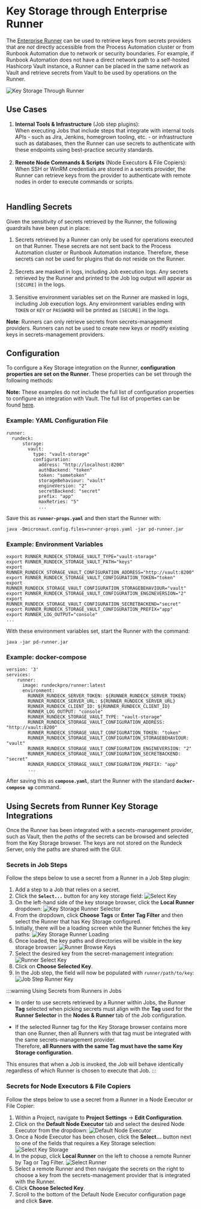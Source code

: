 # Key Storage through Enterprise Runner
The [Enterprise Runner](/administration/runner/index.md) can be used to retrieve keys from secrets providers that are _not_ directly accessible from the Process Automation cluster or from Runbook Automation due to network or security boundaries.
For example, if Runbook Automation does not have a direct network path to a self-hosted Hashicorp Vault instance, a Runner can be placed in the same network as Vault and retrieve secrets from Vault to be used by operations on the Runner.

![Key Storage Through Runner](/assets/img/key-storage-runner-browse.png)<br>

## Use Cases
1. **Internal Tools & Infrastructure** (Job step plugins):  
   When executing Jobs that include steps that integrate with internal tools APIs - such as Jira, Jenkins, homegrown tooling, etc. - or infrastructure such as databases, then the Runner can use secrets to authenticate with these endpoints using best-practice security standards.<br><br>
1. **Remote Node Commands & Scripts** (Node Executors & File Copiers):  
   When SSH or WinRM credentials are stored in a secrets provider, the Runner can retrieve keys from the provider to authenticate with remote nodes in order to execute commands or scripts.<br><br>

[comment]: <> (1. **Inventory Discovery** &#40;Node Sources&#41;:  )

[comment]: <> (The Runner can be used to discover inventory in secure or remote environments. By retrieving keys from a secrets-provider, the Runner can authenticate with an API endpoint, such as the VMware vSphere API, in order to retrieve node inventory.)


## Handling Secrets
Given the sensitivity of secrets retrieved by the Runner, the following guardrails have been put in place:

1. Secrets retrieved by a Runner can only be used for operations executed on that Runner.  These secrets are not sent back to the Process Automation cluster or Runbook Automation instance.  Therefore, these secrets can not be used for plugins that do not reside on the Runner.<br><br>
2. Secrets are masked in logs, including Job execution logs.  Any secrets retrieved by the Runner and printed to the Job log output will appear as `[SECURE]` in the logs.<br><br>
3. Sensitive environment variables set on the Runner are masked in logs, including Job execution logs.  Any environment variables ending with `TOKEN` or `KEY` or `PASSWORD` will be printed as `[SECURE]` in the logs.

**Note**: Runners can only retrieve secrets from secrets-management providers. Runners can not be used to create new keys or modify existing keys in secrets-management providers.

## Configuration
To configure a Key Storage integration on the Runner, **configuration properties are set on the Runner**. These properties can be set through the following methods:

**Note:** These examples do not include the full list of configuration properties to configure an integration with Vault.  The full list of properties can be found [here](/manual/key-storage/storage-plugins/vault.md#configuration).

### Example: YAML Configuration File
```
runner:
  rundeck:
      storage:
        vault:
          type: "vault-storage"
          configuration:
            address: "http://localhost:8200"
            authBackend: "token"
            token: "sometoken"
            storageBehaviour: "vault"
            engineVersion: "2"
            secretBackend: "secret"
            prefix: "app"
            maxRetries: "5"
            ...
```
Save this as **`runner-props.yaml`** and then start the Runner with:
```
java -Dmicronaut.config.files=runner-props.yaml -jar pd-runner.jar
```

### Example: Environment Variables
```
export RUNNER_RUNDECK_STORAGE_VAULT_TYPE="vault-storage"
export RUNNER_RUNDECK_STORAGE_VAULT_PATH="keys"
export RUNNER_RUNDECK_STORAGE_VAULT_CONFIGURATION_ADDRESS="http://vault:8200"
export RUNNER_RUNDECK_STORAGE_VAULT_CONFIGURATION_TOKEN="token"
export RUNNER_RUNDECK_STORAGE_VAULT_CONFIGURATION_STORAGEBEHAVIOUR="vault"
export RUNNER_RUNDECK_STORAGE_VAULT_CONFIGURATION_ENGINEVERSION="2"
export RUNNER_RUNDECK_STORAGE_VAULT_CONFIGURATION_SECRETBACKEND="secret"
export RUNNER_RUNDECK_STORAGE_VAULT_CONFIGURATION_PREFIX="app"
export RUNNER_LOG_OUTPUT="console"
...
```
With these environment variables set, start the Runner with the command:
```
java -jar pd-runner.jar
```

### Example: docker-compose
```
version: '3'
services:
    runner:
      image: rundeckpro/runner:latest
      environment:
        RUNNER_RUNDECK_SERVER_TOKEN: ${RUNNER_RUNDECK_SERVER_TOKEN}
        RUNNER_RUNDECK_SERVER_URL: ${RUNNER_RUNDECK_SERVER_URL}
        RUNNER_RUNDECK_CLIENT_ID: ${RUNNER_RUNDECK_CLIENT_ID}
        RUNNER_LOG_OUTPUT: "console"
        RUNNER_RUNDECK_STORAGE_VAULT_TYPE: "vault-storage"
        RUNNER_RUNDECK_STORAGE_VAULT_CONFIGURATION_ADDRESS: "http://vault:8200"
        RUNNER_RUNDECK_STORAGE_VAULT_CONFIGURATION_TOKEN: "token"
        RUNNER_RUNDECK_STORAGE_VAULT_CONFIGURATION_STORAGEBEHAVIOUR: "vault"
        RUNNER_RUNDECK_STORAGE_VAULT_CONFIGURATION_ENGINEVERSION: "2"
        RUNNER_RUNDECK_STORAGE_VAULT_CONFIGURATION_SECRETBACKEND: "secret"
        RUNNER_RUNDECK_STORAGE_VAULT_CONFIGURATION_PREFIX: "app"
        ...
```
After saving this as **`compose.yaml`**, start the Runner with the standard **`docker-compose up`** command.

## Using Secrets from Runner Key Storage Integrations

Once the Runner has been integrated with a secrets-management provider, such as Vault, then the _paths_ of the secrets can be browsed and selected
from the Key Storage browser.  The keys are not stored on the Rundeck Server, only the paths are shared with the GUI.

### Secrets in Job Steps

Follow the steps below to use a secret from a Runner in a Job Step plugin:

1. Add a step to a Job that relies on a secret.
2. Click the **`Select...`** button for any key storage field:
   ![Select Key](/assets/img/http-job-step-select-key.png)
3. On the left-hand side of the key storage browser, click the **Local Runner** dropdown:
   ![Key Storage Runner Selector](/assets/img/key-storage-runner-selector.png)
4. From the dropdown, click **Choose Tags** or **Enter Tag Filter** and then select the Runner that has Key Storage configured.
5. Initially, there will be a loading screen while the Runner fetches the key paths:
   ![Key Storage Runner Loading](/assets/img/key-storage-runner-loading.png)
6. Once loaded, the key paths and directories will be visible in the key storage browser:
   ![Runner Browse Keys](/assets/img/key-storage-runner-browse.png)
7. Select the desired key from the secret-management integration:
   ![Runner Select Key](/assets/img/runner-select-key.png)
8. Click on **Choose Selected Key**.
9. In the Job step, the field will now be populated with `runner/path/to/key`:
   ![Job Step Runner Key](/assets/img/job-step-using-runner-key.png)

:::warning Using Secrets from Runners in Jobs
* In order to use secrets retrieved by a Runner within Jobs, the Runner **Tag** selected when picking secrets must align with the **Tag**
  used for the **Runner Selector** in the **Nodes & Runner** tab of the Job configuration.

* If the selected Runner tag for the Key Storage browser contains more than one Runner, then all Runners with that tag must be integrated with the same secrets-management provider.  
  Therefore, **all Runners with the same Tag must have the same Key Storage configuration**.

This ensures that when a Job is invoked, the Job will behave identically regardless of which Runner is chosen to execute that Job.
:::

### Secrets for Node Executors & File Copiers

Follow the steps below to use a secret from a Runner in a Node Executor or File Copier:

1. Within a Project, navigate to **Project Settings** -> **Edit Configuration**.
2. Click on the **Default Node Executor** tab and select the desired Node Executor from the dropdown:
   ![Default Node Executor](/assets/img/default-node-executor-selection.png)
3. Once a Node Executor has been chosen, click the **Select...** button next to one of the fields that requires a Key Storage selection:
   ![Select Key Storage](/assets/img/default-node-executor-select-secret.png)
4. In the popup, click **Local Runner** on the left to choose a remote Runner by Tag or Tag Filter.
   ![Select Runner](/assets/img/default-ne-choose-runner.png)
5. Select a remote Runner and then navigate the secrets on the right to choose a key from the secrets-management provider that is integrated with the Runner.
6. Click **Choose Selected Key**.
7. Scroll to the bottom of the Default Node Executor configuration page and click **Save**.